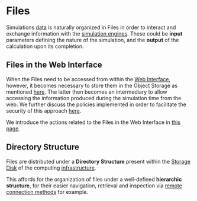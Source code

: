 # Files

Simulations [data](../data/overview.md) is naturally organized in Files in order to interact and exchange information with the [simulation engines](../software/components.md). These could be **input** parameters defining the nature of the simulation, and the **output** of the calculation upon its completion. 

## Files in the Web Interface

When the Files need to be accessed from within the [Web Interface](../ui/overview.md), however, it becomes necessary to store them in the Object Storage as mentioned [here](overview.md). The latter then becomes an intermediary to allow accessing the information produced during the simulation time from the web. We further discuss the policies implemented in order to facilitate the security of this approach [here](security.md). 

We introduce the actions related to the Files in the Web Interface in [this page](actions/overview.md). 
            
## Directory Structure

Files are distributed under a **Directory Structure** present within the [Storage Disk](../data-on-disk/directories.md) of the computing [infrastructure](../infrastructure/storage.md). 

This affords for the organization of files under a well-defined **hierarchic structure**, for their easier navigation, retrieval and inspection via [remote connection methods](../remote-connection/overview.md) for example.
